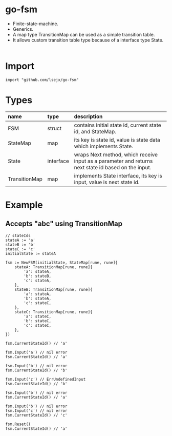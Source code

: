 # go-fsm
* Finite-state-machine.
* Generics.
* A map type TransitionMap can be used as a simple transition table.
* It allows custom transition table type because of a interface type State.
<br><br>

# Import
	import "github.com/lsejx/go-fsm"

# Types
|name|type|description|
|:---|:---|:----------|
|FSM|struct|contains initial state id, current state id, and StateMap.|
|StateMap|map|its key is state id, value is state data which implements State.|
|State|interface|wraps Next method, which receive input as a parameter and returns next state id based on the input.|
|TransitionMap|map|implements State interface, its key is input, value is next state id.|

# Example
## Accepts "abc" using TransitionMap
	// stateIds
	stateA := 'a'
	stateB := 'b'
	stateC := 'c'
	initialState := stateA

	fsm := NewFSM(initialState, StateMap[rune, rune]{
		stateA: TransitionMap[rune, rune]{
			'a': stateA,
			'b': stateB,
			'c': stateA,
		},
		stateB: TransitionMap[rune, rune]{
			'a': stateA,
			'b': stateA,
			'c': stateC,
		},
		stateC: TransitionMap[rune, rune]{
			'a': stateC,
			'b': stateC,
			'c': stateC,
		},
	})

	fsm.CurrentStateId() // 'a'

	fsm.Input('a') // nil error
	fsm.CurrentStateId() // 'a'

	fsm.Input('b') // nil error
	fsm.CurrentStateId() // 'b'

	fsm.Input('z') // ErrUndefinedInput
	fsm.CurrentStateId() // 'b'

	fsm.Input('b') // nil error
	fsm.CurrentStateId() // 'a'

	fsm.Input('b') // nil error
	fsm.Input('c') // nil error
	fsm.CurrentStateId() // 'c'

	fsm.Reset()
	fsm.CurrentStateId() // 'a'




